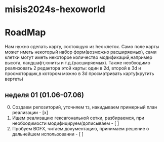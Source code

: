 # misis2024s-hexoworld

# RoadMap
Нам нужно сделать карту, состоящую из hex клеток. Само поле карты может иметь некоторый набор форм(возможно расширяемых), сами клетки могут иметь некоторое количество модификаций,например высота, ландшафт,юниты и т.д.(расширяемых). Также необходимо реализовать 2 редактора этой карты: один в 2d, второй в 3d и просмоторщик,в котором можно в 3d просматривать карту(крутить вертеть)

## неделя 01 (01.06-07.06)
0. Создаем репозиторий, уточняем тз, накидываем примерный план реализации - [x]
1. Ищем реализацию гексагональной сетки, разбираемся, при необходимости модифицируем/дописываем - [ ]
2. Пробуем BGFX, читаем документацию, принимаем решение о дальнейшем использовании - [ ]
